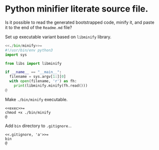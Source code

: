 # Python minifier literate source file.

Is it possible to read the generated bootstrapped code, minify it, and paste it
to the end of the `Readme.md` file?

Set up executable variant based on `libminify` library.

```python
<<./bin/minify>>=
#!/usr/bin/env python3
import sys

from libs import libminify

if __name__ == "__main__":
  filename = sys.argv[1:][0]
  with open(filename, 'r') as fh:
    print(libminify.minify(fh.read()))
@
```

Make `./bin/minify` executable.

```shell
<<exec>>=
chmod +x ./bin/minify
@
```

Add `bin` directory to `.gitignore.`.

```shell
<<.gitignore, 'a'>>=
bin
@
```
